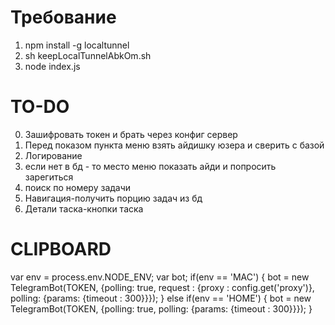 # Требование #
1) npm install -g localtunnel
2) sh keepLocalTunnelAbkOm.sh
3) node index.js

# TO-DO #
0) Зашифровать токен и брать через конфиг сервер
1) Перед показом пункта меню взять айдишку юзера и сверить с базой
2) Логирование
3) если нет в бд - то место меню показать айди и попросить зарегиться
4) поиск по номеру задачи
5) Навигация-получить порцию задач из бд
6) Детали таска-кнопки таска

# CLIPBOARD #
var env = process.env.NODE_ENV;
var bot;
if(env == 'MAC') {
	bot = new TelegramBot(TOKEN, {polling: true, request : {proxy : config.get('proxy')}, polling: {params: {timeout : 300}}});
} else if(env == 'HOME') {
	bot = new TelegramBot(TOKEN, {polling: true, polling: {params: {timeout : 300}}});
}
